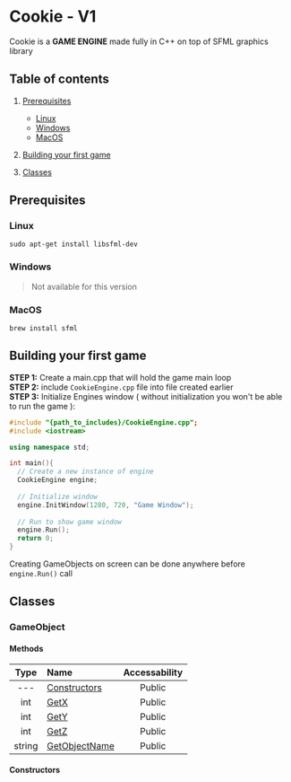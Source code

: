 # Cookie - V1
Cookie is a **GAME ENGINE** made fully in C++ on top of SFML graphics library
## Table of contents
1. [Prerequisites](https://github.com/ErnestsEida/Cookie/edit/master/README.md#prerequisites)

   - [Linux](https://github.com/ErnestsEida/Cookie/edit/master/README.md#linux)
   - [Windows](https://github.com/ErnestsEida/Cookie/edit/master/README.md#windows)
   - [MacOS](https://github.com/ErnestsEida/Cookie/edit/master/README.md#windows)

2. [Building your first game](https://github.com/ErnestsEida/Cookie/edit/master/README.md#building-your-first-game)
3. [Classes](https://github.com/ErnestsEida/Cookie/edit/master/README.md#classes)

## Prerequisites

### Linux
```
sudo apt-get install libsfml-dev
```
### Windows
> Not available for this version
### MacOS
```
brew install sfml
```

## Building your first game
**STEP 1:** Create a main.cpp that will hold the game main loop  
**STEP 2:** include `CookieEngine.cpp` file into file created earlier  
**STEP 3:** Initialize Engines window ( without initialization you won't be able to run the game ):
```cpp
#include "{path_to_includes}/CookieEngine.cpp";
#include <iostream>

using namespace std;

int main(){
  // Create a new instance of engine
  CookieEngine engine;
  
  // Initialize window
  engine.InitWindow(1280, 720, "Game Window");
  
  // Run to show game window
  engine.Run();
  return 0;
}
```

Creating GameObjects on screen can be done anywhere before `engine.Run()` call

## Classes

### GameObject
#### Methods
|Type | Name | Accessability |
|:---:|:-----|:-------------:|
| --- | [Constructors](https://github.com/ErnestsEida/Cookie/edit/master/README.md#constructors) | Public |
| int | [GetX]() | Public |
| int | [GetY]() | Public |
| int | [GetZ]() | Public |
| string | [GetObjectName]() | Public |

#### Constructors
